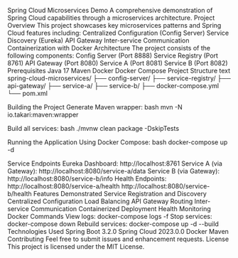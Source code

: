 Spring Cloud Microservices Demo
A comprehensive demonstration of Spring Cloud capabilities through a microservices architecture.
Project Overview
This project showcases key microservices patterns and Spring Cloud features including:
Centralized Configuration (Config Server)
Service Discovery (Eureka)
API Gateway
Inter-service Communication
Containerization with Docker
Architecture
The project consists of the following components:
Config Server (Port 8888)
Service Registry (Port 8761)
API Gateway (Port 8080)
Service A (Port 8081)
Service B (Port 8082)
Prerequisites
Java 17
Maven
Docker
Docker Compose
Project Structure
text
spring-cloud-microservices/
├── config-server/
├── service-registry/
├── api-gateway/
├── service-a/
├── service-b/
├── docker-compose.yml
└── pom.xml

Building the Project
Generate Maven wrapper:
bash
mvn -N io.takari:maven:wrapper

Build all services:
bash
./mvnw clean package -DskipTests

Running the Application
Using Docker Compose:
bash
docker-compose up -d

Service Endpoints
Eureka Dashboard: http://localhost:8761
Service A (via Gateway): http://localhost:8080/service-a/data
Service B (via Gateway): http://localhost:8080/service-b/info
Health Endpoints:
http://localhost:8080/service-a/health
http://localhost:8080/service-b/health
Features Demonstrated
Service Registration and Discovery
Centralized Configuration
Load Balancing
API Gateway Routing
Inter-service Communication
Containerized Deployment
Health Monitoring
Docker Commands
View logs: docker-compose logs -f
Stop services: docker-compose down
Rebuild services: docker-compose up -d --build
Technologies Used
Spring Boot 3.2.0
Spring Cloud 2023.0.0
Docker
Maven
Contributing
Feel free to submit issues and enhancement requests.
License
This project is licensed under the MIT License.
